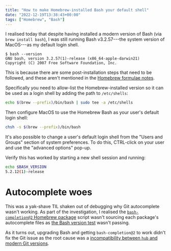 ```yaml
---
title: "How to make Homebrew-installed Bash your default shell"
date: "2022-12-19T13:38:43+00:00"
tags: ["Homebrew", "Bash"]
---
```


I realised today that despite having installed a modern version of Bash (via
`brew install bash`), I was still running Bash v3.2.57---the system version of
MacOS---as my default login shell.

```
$ bash --version
GNU bash, version 3.2.57(1)-release (x86_64-apple-darwin21)
Copyright (C) 2007 Free Software Foundation, Inc.
```

This is because there are some post-installation steps that need to be followed,
and these aren't mentioned in the [Homebrew formulae notes][brew_formulae].

Specifically you need to allow-list the Homebrew-installed version so it can be
used as a login shell by adding the path to `/etc/shells`:

```sh
echo $(brew --prefix)/bin/bash | sudo tee -a /etc/shells
```

Then configure MacOS to use the Homebrew Bash as your user's default login
shell:

```sh
chsh -s $(brew --prefix)/bin/bash
```

It's also possible to change a user's default login shell from the "Users and
Groups" section of system preferences. To do this, CTRL-click on your user and
use the "advanced options" pop-up.

Verify this has worked by starting a new shell session and running:

```sh
echo $BASH_VERSION
5.2.12(1)-release
```

# Autocomplete woes

This was a yak-shave TIL shaken out of debugging why Git autocomplete wasn't
working. As part of the investigation, I realised the [`bash-completion@2`
Homebrew package][brew_formulae_completion] script wasn't sourcing each
package's autocomplete files as [the Bash version test][bash_test] wasn't
passing.

As it turns out, upgrading Bash and getting `bash-completion@2` to work didn't
fix the Git issue as the root cause was a [incompatibility between `hub` and
modern Git versions][hub_bug].

[brew_formulae]: https://formulae.brew.sh/formula/bash
[brew_formulae_completion]: https://formulae.brew.sh/formula/bash-completion@2
[hub_bug]: https://formulae.brew.sh/formula/bash-completion@2
[bash_test]:
  https://github.com/scop/bash-completion/blob/master/bash_completion.sh.in#L5-L7
